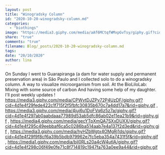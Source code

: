 ```yaml
---
layout: post
title: "Winogradsky Column"
id: "2020-10-20-winogradsky-column.md"
categories:
  - "biothings"
image: "https://media3.giphy.com/media/aAf6MCtqfWMxpGvTsy/giphy.gif?cid=4d1e4f290a1146974b59fdedf32f4ecc6673b26c2f7a4fe6&rid=giphy.gif"
share: "true"
comments: "true"
filename: Blog/_posts/2020-10-20-winogradsky-column.md
tags: 
date: "20/10/2020"
author: lina
---
```


On Sunday I went to Guarapiranga (a dam for water supply and permanent preservation area) in São Paulo and I collected solo to do a winogradsky column. A way to visualize microorganism from soil. At the BioLiloLab: Mixing with some source of carbon And having some help of my daughter. I'll post weekly updates !
https://media3.giphy.com/media/CPWvtDJZPv72P4UzDF/giphy.gif?cid=4d1e4f29fede422c1f715f2f5fbfc30835b670c7a4dd17a7&rid=giphy.gif , https://media3.giphy.com/media/4juj6u1DoFVq6z5z7a/giphy.gif?cid=4d1e4f297ab0aabdaaa77989d53ab5dfc86ab02e11ea21b9&rid=giphy.gif , https://media4.giphy.com/media/gecYTpXmQA7SXxDUXX/giphy.gif?cid=4d1e4f295c49eebbaf6ca5c0286ba514aab7e4a137f2d3ed&rid=giphy.gif , https://media3.giphy.com/media/hyHZbWgtx4OMgRj1ds/giphy.gif?cid=4d1e4f29f9f8cf6a39b5bdb979962e7fc5eba354a7431f5f&rid=giphy.gif , https://media1.giphy.com/media/bil0RLs20a4cW4utlA/giphy.gif?cid=4d1e4f298c06f49e0fe71c8f714819c1947fa763a0ee9a44&rid=giphy.gif